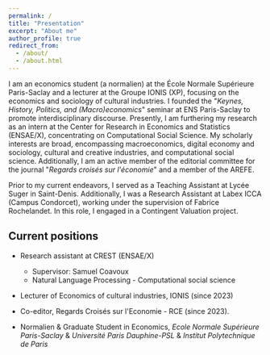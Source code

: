 ```yaml
---
permalink: /
title: "Presentation"
excerpt: "About me"
author_profile: true
redirect_from: 
  - /about/
  - /about.html
---
```

I am an economics student (a normalien) at the École Normale Supérieure Paris-Saclay and a lecturer at the Groupe IONIS (XP), focusing on the economics and sociology of cultural industries. I founded the "_Keynes, History, Politics, and (Macro)economics_" seminar at ENS Paris-Saclay to promote interdisciplinary discourse. Presently, I am furthering my research as an intern at the Center for Research in Economics and Statistics (ENSAE/X), concentrating on Computational Social Science. My scholarly interests are broad, encompassing macroeconomics, digital economy and sociology, cultural and creative industries, and computational social science. Additionally, I am an active member of the editorial committee for the journal "_Regards croisés sur l'économie_" and a member of the AREFE.

Prior to my current endeavors, I served as a Teaching Assistant at Lycée Suger in Saint-Denis. Additionally, I was a Research Assistant at Labex ICCA (Campus Condorcet), working under the supervision of Fabrice Rochelandet. In this role, I engaged in a Contingent Valuation project.

## Current positions

* Research assistant at CREST (ENSAE/X) 
  * Supervisor: Samuel Coavoux
  * Natural Language Processing - Computational social science

* Lecturer of Economics of cultural industries, IONIS (since 2023)
* Co-editor, Regards Croisés sur l'Economie - RCE (since 2023).
* Normalien & Graduate Student in Economics, _Ecole Normale Supérieure Paris-Saclay_ & _Université Paris Dauphine-PSL_ & _Institut Polytechnique de Paris_
